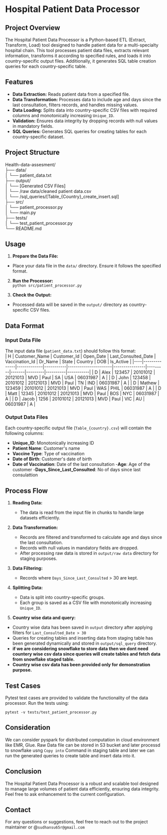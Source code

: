 # Hospital Patient Data Processor

## Project Overview
The Hospital Patient Data Processor is a Python-based ETL (Extract, Transform, Load) tool designed to handle patient data for a multi-specialty hospital chain. This tool processes patient data files, extracts relevant information, transforms it according to specified rules, and loads it into country-specific output files. Additionally, it generates SQL table creation queries for each country-specific table.

## Features
- **Data Extraction:** Reads patient data from a specified file.
- **Data Transformation:** Processes data to include age and days since the last consultation, filters records, and handles missing values.
- **Data Loading:** Splits data into country-specific CSV files with required columns and monotonically increasing `Unique_ID`.
- **Validation:** Ensures data integrity by dropping records with null values in mandatory fields.
- **SQL Queries:** Generates SQL queries for creating tables for each country-specific dataset.

## Project Structure
Health-data-assesment/  
├── data/  
│   └── patient_data.txt  
├── output/  
│   └── [Generated CSV Files]  
│   └── /raw data/cleaned patient data.csv  
│   └── /sql_queries/[Table_{Country}_create_insert.sql]  
├── src/  
│   └── patient_processor.py  
│   └── main.py  
├── tests/  
│   └── test_patient_processor.py  
└── README.md  


## Usage
1. **Prepare the Data File:**
- Place your data file in the `data/` directory. Ensure it follows the specified format.

2. **Run the Processor:**  
```python src/patient_processor.py```


3. **Check the Output:**
- Processed data will be saved in the `output/` directory as country-specific CSV files.

## Data Format
### Input Data File
The input data file (`patient_data.txt`) should follow this format:  
| H  | Customer_Name | Customer_Id | Open_Date | Last_Consulted_Date | Vaccination_Id | Dr_Name | State | Country | DOB      | Is_Active |
|----|--------------|-------------|-----------|----------------------|----------------|---------|-------|---------|----------|-----------|
| D  | Alex        | 123457      | 20101012  | 20121013             | MVD            | Paul    | SA    | USA     | 06031987 | A         |
| D  | John        | 123458      | 20101012  | 20121013             | MVD            | Paul    | TN    | IND     | 06031987 | A         |
| D  | Mathew      | 123459      | 20101012  | 20121013             | MVD            | Paul    | WAS   | PHIL    | 06031987 | A         |
| D  | Matt        | 12345       | 20101012  | 20121013             | MVD            | Paul    | BOS   | NYC     | 06031987 | A         |
| D  | Jacob       | 1256        | 20101012  | 20121013             | MVD            | Paul    | VIC   | AU      | 06031987 | A         |


### Output Data Files
Each country-specific output file (`Table_{country}.csv`) will contain the following columns:
- **Unique_ID**: Monotonically increasing ID
- **Patient Name**: Customer's name
- **Vaccine Type**: Type of vaccination
- **Date of Birth**: Customer's date of birth
- **Date of Vaccination**: Date of the last consultation
-**Age**: Age of the customer
-**Days_Since_Last_Consulted**: No of days since last consulattion

## Process Flow
1. **Reading Data:**
   - The data is read from the input file in chunks to handle large datasets efficiently.

2. **Data Transformation:**
   - Records are filtered and transformed to calculate age and days since the last consultation.
   - Records with null values in mandatory fields are dropped.
   - After processing raw data is stored in `output/raw data` directory for staging purposes.

3. **Data Filtering:**
   - Records where `Days_Since_Last_Consulted` > 30 are kept.

4. **Splitting Data:**
   - Data is split into country-specific groups.
   - Each group is saved as a CSV file with monotonically increasing `Unique_ID`.

5. **Country wise data and query:**
  - Country wise data has been saved in `output` directory after applying filters for `Last_Consulted_Date > 30`
  - Queries for creating tables and inserting data from staging table has been generated dynamically and stored in `output/sql_query` directory.
  - **if we are considering snowflake to store data then we dont need countery wise csv data since queries will create tables and fetch data from snowflake staged table.**
  - **Country wise csv data has been provided only for demonstration purpose.**

## Test Cases
Pytest test cases are provided to validate the functionality of the data processor. Run the tests using:

```pytest -v tests/test_patient_processor.py```

## Consideration
We can consider pyspark for distributed computation in cloud environment like EMR, Glue. 
Raw Data file can be stored in S3 bucket and later processd to snowflake usng `Copy into` Command in staging table and later we can run the generated queries to create table and insert data into it.

## Conclusion
The Hospital Patient Data Processor is a robust and scalable tool designed to manage large volumes of patient data efficiently, ensuring data integrity. Feel free to ask enhancement to the current configuration.


## Contact
For any questions or suggestions, feel free to reach out to the project maintainer or @`sudhansu65r@gmail.com`



